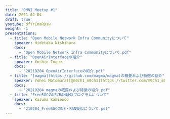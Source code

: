 ```yaml
---
title: "OMNI Meetup #1"
date: 2021-02-04
draft: true
youtube: dfYrEnaRDsw
weight: -1
presentations:
  - title: "Open Mobile Network Infra Communityについて"
    speaker: Hidetaka Nishihara
    docs: 
      - "Open Mobile Network Infra Communityについて.pdf"
  - title: "OpenAirInterfaceの紹介"
    speaker: Yoshio Inoue
    docs: 
      - "20210204_OpenAirInterfaceの紹介.pdf"
  - title: "[magma](https://github.com/magma/magma)の概要および特徴の紹介"
    speaker: Yohei Motomura([@m0ch1_m0ch1](https://twitter.com/m0ch1_m0ch1))
    docs:
      - "20210204_magmaの概要および特徴の紹介.pdf"
  - title: "Free5GCのUE/RAN疑似プログラムについて"
    speaker: Kazuma Kamienoo
    docs:
      - "210204_Free5GCのUE・RAN疑似について.pdf"
---
```



